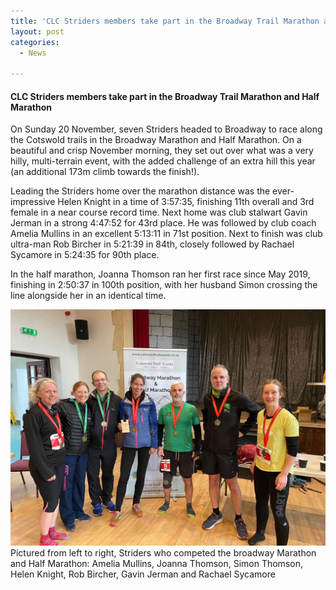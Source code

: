 ```yaml
---
title: 'CLC Striders members take part in the Broadway Trail Marathon and Half Marathon'
layout: post
categories:
  - News

---
```


#### CLC Striders members take part in the Broadway Trail Marathon and Half Marathon

On Sunday 20 November, seven Striders headed to Broadway to race along the Cotswold trails in the Broadway Marathon and Half Marathon. On a beautiful and crisp November morning, they set out over what was a very hilly, multi-terrain event, with the added challenge of an extra hill this year (an additional 173m climb towards the finish!). 

Leading the Striders home over the marathon distance was the ever-impressive Helen Knight in a time of 3:57:35, finishing 11th overall and 3rd female in a near course record time. Next home was club stalwart Gavin Jerman in a strong 4:47:52 for 43rd place. He was followed by club coach Amelia Mullins in an excellent 5:13:11 in 71st position. Next to finish was club ultra-man Rob Bircher in 5:21:39 in 84th, closely followed by Rachael Sycamore in 5:24:35 for 90th place. 

In the half marathon, Joanna Thomson ran her first race since May 2019, finishing in 2:50:37 in 100th position, with her husband Simon crossing the line alongside her in an identical time.

![Broadway half and full marathon](/images/2022/11/2022-11-21-Broadway-marathon.jpeg "Broadway half and full marathon")
Pictured from left to right, Striders who competed the broadway Marathon and Half Marathon:
Amelia Mullins, Joanna Thomson, Simon Thomson, Helen Knight, Rob Bircher, Gavin Jerman and Rachael Sycamore


